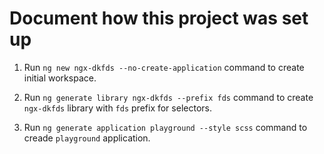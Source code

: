 # Document how this project was set up

1. Run `ng new ngx-dkfds --no-create-application` command to create initial workspace.

2. Run `ng generate library ngx-dkfds --prefix fds` command to create `ngx-dkfds` library with `fds` prefix for selectors.

3. Run `ng generate application playground --style scss` command to creade `playground` application.
